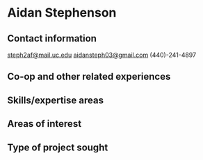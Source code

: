 # Aidan Stephenson

## Contact information
steph2af@mail.uc.edu
aidansteph03@gmail.com
(440)-241-4897

## Co-op and other related experiences

## Skills/expertise areas

## Areas of interest

## Type of project sought
